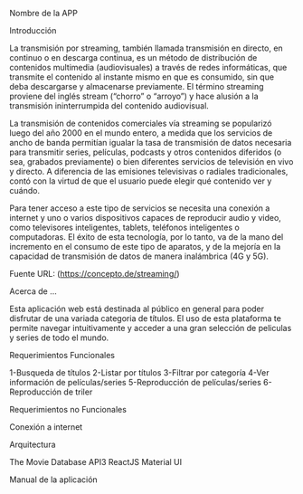 Nombre de la APP

Introducción 

La transmisión por streaming, también llamada transmisión en directo, en continuo o en descarga continua, es un método de distribución de contenidos multimedia (audiovisuales) a través de redes informáticas, que transmite el contenido al instante mismo en que es consumido, sin que deba descargarse y almacenarse previamente. El término streaming proviene del inglés stream (“chorro” o “arroyo”) y hace alusión a la transmisión ininterrumpida del contenido audiovisual.

La transmisión de contenidos comerciales vía streaming se popularizó luego del año 2000 en el mundo entero, a medida que los servicios de ancho de banda permitían igualar la tasa de transmisión de datos necesaria para transmitir series, películas, podcasts y otros contenidos diferidos (o sea, grabados previamente) o bien diferentes servicios de televisión en vivo y directo. A diferencia de las emisiones televisivas o radiales tradicionales, contó con la virtud de que el usuario puede elegir qué contenido ver y cuándo.

Para tener acceso a este tipo de servicios se necesita una conexión a internet y uno o varios dispositivos capaces de reproducir audio y video, como televisores inteligentes, tablets, teléfonos inteligentes o computadoras. El éxito de esta tecnología, por lo tanto, va de la mano del incremento en el consumo de este tipo de aparatos, y de la mejoría en la capacidad de transmisión de datos de manera inalámbrica (4G y 5G).

Fuente URL: (https://concepto.de/streaming/)

Acerca de ...

Esta aplicación web está destinada al público en general para poder disfrutar de una variada categoria de títulos. El uso de esta plataforma te permite navegar intuitivamente y acceder a una gran selección de peliculas y series de todo el mundo.

Requerimientos Funcionales

1-Busqueda de títulos 
2-Listar por títulos
3-Filtrar por categoría 
4-Ver información de películas/series
5-Reproducción de películas/series
6-Reproducción de triler

Requerimientos no Funcionales

Conexión a internet

Arquitectura

The Movie Database API3
ReactJS
Material UI


Manual de la aplicación 



